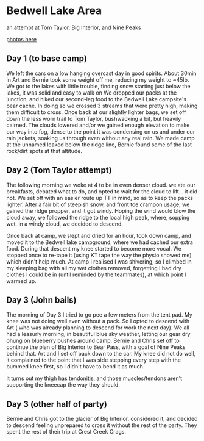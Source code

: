 # Bedwell Lake Area
an attempt at Tom Taylor, Big Interior, and Nine Peaks

[photos here](https://photos.app.goo.gl/ayYywaFwHok33xYWA)

## Day 1 (to base camp)
We left the cars on a low hanging overcast day in good spirits.
About 30min in Art and Bernie took some weight off me, reducing my weight to ~45lb.
We got to the lakes with little trouble, finding snow starting just below the lakes, it was solid and easy to walk on
We dropped our packs at the junction, and hiked our second-leg food to the Bedwell Lake campsite's bear cache.
In doing so we crossed 3 streams that were pretty high, making them difficult to cross.
Once back at our slightly lighter bags, we set off down the less worn trail to Tom Taylor, bushwacking a bit, but heavily cairned.
The clouds lowered and/or we gained enough elevation to make our way into fog, dense to the point it was condensing on us and under our rain jackets, soaking us through even without any real rain.
We made camp at the unnamed leaked below the ridge line, Bernie found some of the last rock/dirt spots at that altitude.

## Day 2 (Tom Taylor attempt)
The following morning we woke at 4 to be in even denser cloud. we ate our breakfasts, debated what to do, and opted to wait for the cloud to lift... it did not. We set off with an easier route up TT in mind, so as to keep the packs lighter. After a fair bit of steepish snow, and front toe crampon usage, we gained the ridge propper, and it got windy. Hoping the wind would blow the cloud away, we followed the ridge to the local high peak, where, sopping wet, in a windy cloud, we decided to descend.

Once back at camp, we slept and dried for an hour, took down camp, and moved it to the Bedwell lake campground, where we had cached our extra food. During that descent my knee started to become more vocal. We stopped once to re-tape it (using KT tape the way the physio showed me) which didn't help much. At camp I realised I was shivering, so I climbed in my sleeping bag with all my wet clothes removed, forgetting I had dry clothes I could be in (until reminded by the teammates), at which point I warmed up.

## Day 3 (John bails)
The morning of Day 3 I tried to go pee a few meters from the tent pad. My knee was not doing well even without a pack. So I opted to descend with Art ( who was already planning to descend for work the next day).
We all had a leasurly morning, in beautiful blue sky weather, letting our gear dry ohung on blueberry bushes around camp. Bernie and Chris set off to continue the plan of Big Interior to Bear Pass, with a goal of Nine Peaks behind that. Art and I set off back down to the car. My knee did not do well, it complained to the point that I was side stepping every step with the bummed knee first, so I didn't have to bend it as much.

It turns out my thigh has tendonitis, and those muscles/tendons aren't supporting the kneecap the way they should.

## Day 3 (other half of party)
Bernie and Chris got to the glacier of Big Interior, considered it, and decided to descend feeling unprepared to cross it without the rest of the party. They spent the rest of their trip at Crest Creek Crags.
